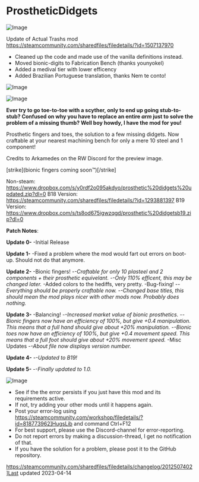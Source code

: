 # ProstheticDidgets

![Image](https://i.imgur.com/buuPQel.png)

Update of Actual Trashs mod
https://steamcommunity.com/sharedfiles/filedetails/?id=1507137970

- Cleaned up the code and made use of the vanilla definitions instead.
- Moved bionic-digits to Fabrication Bench (thanks younyokel)
- Added a medival tier with lower efficency
- Added Brazilian Portuguese translation, thanks Nem te conto!

![Image](https://i.imgur.com/pufA0kM.png)

	
![Image](https://i.imgur.com/Z4GOv8H.png)


**Ever try to go toe-to-toe with a scyther, only to end up going stub-to-stub?
Confused on why you have to replace an entire *arm* just to solve the problem of a missing thumb?
Well boy howdy, I have the mod for you!**

Prosthetic fingers and toes, the solution to a few missing didgets. Now craftable at your nearest machining bench for only a mere 10 steel and 1 component!

Credits to Arkamedes on the RW Discord for the preview image.

[strike](bionic fingers coming soon™)[/strike]

Non-steam: https://www.dropbox.com/s/y0rdf2o095akdyo/prosthetic%20didgets%20updated.zip?dl=0
B18 Version: https://steamcommunity.com/sharedfiles/filedetails/?id=1293881397
B19 Version: https://www.dropbox.com/s/ts8od675igwzqgd/prosthetic%20didgetsb19.zip?dl=0

**Patch Notes**:

**Update 0-**
  -Initial Release

**Update 1-**
  -Fixed a problem where the mod would fart out errors on boot-up. Should not do that anymore.

**Update 2-**
  -Bionic fingers!
    -*-Craftable for only 10 plasteel and 2 components + their prosthetic equivelant.*
    -*-Only 110% efficent, this may be changed later.*
  -Added colors to the hediffs, very pretty.
  -Bug-fixing!
    -*-Everything should be properly craftable now.*
    -*-Changed base titles, this *should* mean the mod plays nicer with other mods now. Probably does nothing.*

**Update 3-**
  -Balancing!
    -*-Increased market value of bionic prosthetics.*
    -*-Bionic fingers now have an efficiency of 100%, but give +0.4 manipulation. This means that a full hand should give about +20% manipulation.*
    -*-Bionic toes now have an efficiency of 100%, but give +0.4 movement speed. This means that a full foot should give about +20% movement speed.*
  -Misc Updates
    -*-About file now displays version number.*

**Update 4-**
    -*-Updated to B19!*

**Update 5-**
    -*-Finally updated to 1.0.*


![Image](https://i.imgur.com/PwoNOj4.png)



-  See if the the error persists if you just have this mod and its requirements active.
-  If not, try adding your other mods until it happens again.
-  Post your error-log using https://steamcommunity.com/workshop/filedetails/?id=818773962]HugsLib and command Ctrl+F12
-  For best support, please use the Discord-channel for error-reporting.
-  Do not report errors by making a discussion-thread, I get no notification of that.
-  If you have the solution for a problem, please post it to the GitHub repository.




https://steamcommunity.com/sharedfiles/filedetails/changelog/2012507402]Last updated 2023-04-14
